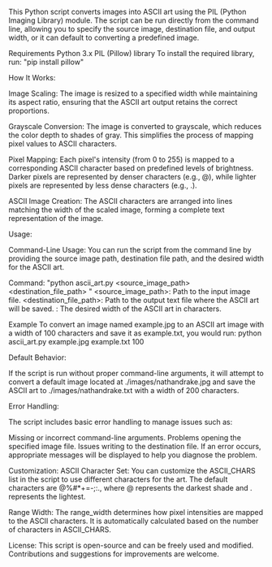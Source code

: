 This Python script converts images into ASCII art using the PIL (Python Imaging Library) module. The script can be run directly from the command line, allowing you to specify the source image, destination file, and output width, or it can default to converting a predefined image.

Requirements
Python 3.x
PIL (Pillow) library
To install the required library, run: "pip install pillow"

How It Works:

Image Scaling: The image is resized to a specified width while maintaining its aspect ratio, ensuring that the ASCII art output retains the correct proportions.

Grayscale Conversion: The image is converted to grayscale, which reduces the color depth to shades of gray. This simplifies the process of mapping pixel values to ASCII characters.

Pixel Mapping: Each pixel's intensity (from 0 to 255) is mapped to a corresponding ASCII character based on predefined levels of brightness. Darker pixels are represented by denser characters (e.g., @), while lighter pixels are represented by less dense characters (e.g., .).

ASCII Image Creation: The ASCII characters are arranged into lines matching the width of the scaled image, forming a complete text representation of the image.

Usage:

Command-Line Usage: 
You can run the script from the command line by providing the source image path, destination file path, and the desired width for the ASCII art.

Command: "python ascii_art.py <source_image_path> <destination_file_path> <width>"
<source_image_path>: Path to the input image file.
<destination_file_path>: Path to the output text file where the ASCII art will be saved.
<width>: The desired width of the ASCII art in characters.

Example
To convert an image named example.jpg to an ASCII art image with a width of 100 characters and save it as example.txt, you would run:
python ascii_art.py example.jpg example.txt 100

Default Behavior:

If the script is run without proper command-line arguments, it will attempt to convert a default image located at ./images/nathandrake.jpg and save the ASCII art to ./images/nathandrake.txt with a width of 200 characters.

Error Handling:

The script includes basic error handling to manage issues such as:

Missing or incorrect command-line arguments.
Problems opening the specified image file.
Issues writing to the destination file.
If an error occurs, appropriate messages will be displayed to help you diagnose the problem.

Customization:
ASCII Character Set: You can customize the ASCII_CHARS list in the script to use different characters for the art. The default characters are @%#*+=-;:., where @ represents the darkest shade and . represents the lightest.

Range Width: The range_width determines how pixel intensities are mapped to the ASCII characters. It is automatically calculated based on the number of characters in ASCII_CHARS.

License:
This script is open-source and can be freely used and modified. Contributions and suggestions for improvements are welcome.